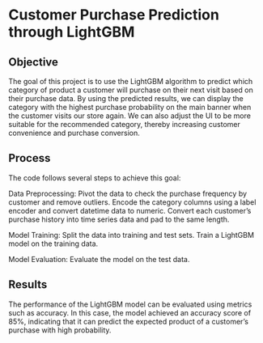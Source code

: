 # Customer Purchase Prediction through LightGBM

## Objective
The goal of this project is to use the LightGBM algorithm to predict which category of product a customer will purchase on their next visit based on their purchase data. By using the predicted results, we can display the category with the highest purchase probability on the main banner when the customer visits our store again. We can also adjust the UI to be more suitable for the recommended category, thereby increasing customer convenience and purchase conversion.

## Process
The code follows several steps to achieve this goal:

Data Preprocessing: Pivot the data to check the purchase frequency by customer and remove outliers. Encode the category columns using a label encoder and convert datetime data to numeric. Convert each customer’s purchase history into time series data and pad to the same length.

Model Training: Split the data into training and test sets. Train a LightGBM model on the training data.

Model Evaluation: Evaluate the model on the test data. 

## Results
The performance of the LightGBM model can be evaluated using metrics such as accuracy. In this case, the model achieved an accuracy score of 85%, indicating that it can predict the expected product of a customer’s purchase with high probability. 
